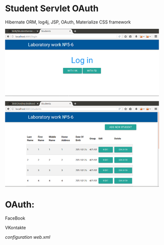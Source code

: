 # Student Servlet OAuth

Hibernate ORM, log4j, JSP, OAuth, Materialize CSS framework

<p align="center">
  <img src="https://raw.githubusercontent.com/blrB/StudentServletOAuth/master/img1.png" alt="login"/>
</p>

<p align="center">
  <img src="https://raw.githubusercontent.com/blrB/StudentServletOAuth/master/img2.png" alt="table"/>
</p>



# OAuth:

FaceBook

VKontakte

_configuration web.xml_
